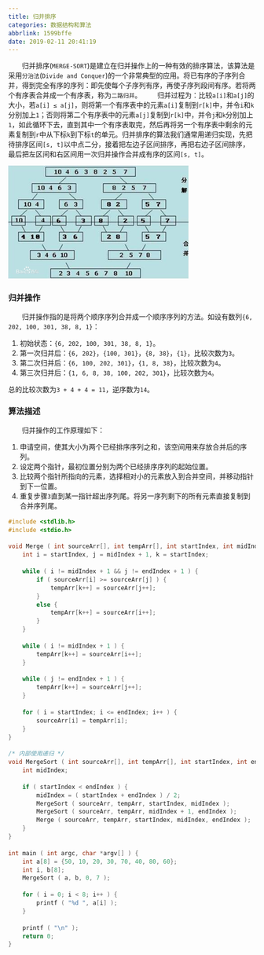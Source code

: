 ```yaml
---
title: 归并排序
categories: 数据结构和算法
abbrlink: 1599bffe
date: 2019-02-11 20:41:19
---
```

&emsp;&emsp;归并排序(`MERGE-SORT`)是建立在归并操作上的一种有效的排序算法，该算法是采用`分治法`(`Divide and Conquer`)的一个非常典型的应用。将已有序的子序列合并，得到完全有序的序列：即先使每个子序列有序，再使子序列段间有序。若将两个有序表合并成一个有序表，称为`二路归并`。
&emsp;&emsp;归并过程为：比较`a[i]`和`a[j]`的大小，若`a[i] ≤ a[j]`，则将第一个有序表中的元素`a[i]`复制到`r[k]`中，并令`i`和`k`分别加上`1`；否则将第二个有序表中的元素`a[j]`复制到`r[k]`中，并令`j`和`k`分别加上`1`，如此循环下去，直到其中一个有序表取完，然后再将另一个有序表中剩余的元素复制到`r`中从下标`k`到下标`t`的单元。归并排序的算法我们通常用递归实现，先把待排序区间`[s, t]`以中点二分，接着把左边子区间排序，再把右边子区间排序，最后把左区间和右区间用一次归并操作合并成有序的区间`[s, t]`。

<img src="./归并排序/1.png" height="230" width="367">

### 归并操作

&emsp;&emsp;归并操作指的是将两个顺序序列合并成一个顺序序列的方法。如设有数列`{6, 202, 100, 301, 38, 8, 1}`：

1. 初始状态：`{6, 202, 100, 301, 38, 8, 1}`。
2. 第一次归并后：`{6, 202}`，`{100, 301}`，`{8, 38}`，`{1}`，比较次数为`3`。
3. 第二次归并后：`{6, 100, 202, 301}`，`{1, 8, 38}`，比较次数为`4`。
4. 第三次归并后：`{1, 6, 8, 38, 100, 202, 301}`，比较次数为`4`。

总的比较次数为`3 + 4 + 4 = 11`，逆序数为`14`。

### 算法描述

&emsp;&emsp;归并操作的工作原理如下：

1. 申请空间，使其大小为两个已经排序序列之和，该空间用来存放合并后的序列。
2. 设定两个指针，最初位置分别为两个已经排序序列的起始位置。
3. 比较两个指针所指向的元素，选择相对小的元素放入到合并空间，并移动指针到下一位置。
4. 重复步骤`3`直到某一指针超出序列尾。将另一序列剩下的所有元素直接复制到合并序列尾。

``` cpp
#include <stdlib.h>
#include <stdio.h>
​
void Merge ( int sourceArr[], int tempArr[], int startIndex, int midIndex, int endIndex ) {
    int i = startIndex, j = midIndex + 1, k = startIndex;
​
    while ( i != midIndex + 1 && j != endIndex + 1 ) {
        if ( sourceArr[i] >= sourceArr[j] ) {
            tempArr[k++] = sourceArr[j++];
        }
        else {
            tempArr[k++] = sourceArr[i++];
        }
    }
​
    while ( i != midIndex + 1 ) {
        tempArr[k++] = sourceArr[i++];
    }
​
    while ( j != endIndex + 1 ) {
        tempArr[k++] = sourceArr[j++];
    }
​
    for ( i = startIndex; i <= endIndex; i++ ) {
        sourceArr[i] = tempArr[i];
    }
}
​
/* 内部使用递归 */
void MergeSort ( int sourceArr[], int tempArr[], int startIndex, int endIndex ) {
    int midIndex;
​
    if ( startIndex < endIndex ) {
        midIndex = ( startIndex + endIndex ) / 2;
        MergeSort ( sourceArr, tempArr, startIndex, midIndex );
        MergeSort ( sourceArr, tempArr, midIndex + 1, endIndex );
        Merge ( sourceArr, tempArr, startIndex, midIndex, endIndex );
    }
}
​
int main ( int argc, char *argv[] ) {
    int a[8] = {50, 10, 20, 30, 70, 40, 80, 60};
    int i, b[8];
    MergeSort ( a, b, 0, 7 );
​
    for ( i = 0; i < 8; i++ ) {
        printf ( "%d ", a[i] );
    }
​
    printf ( "\n" );
    return 0;
}
```